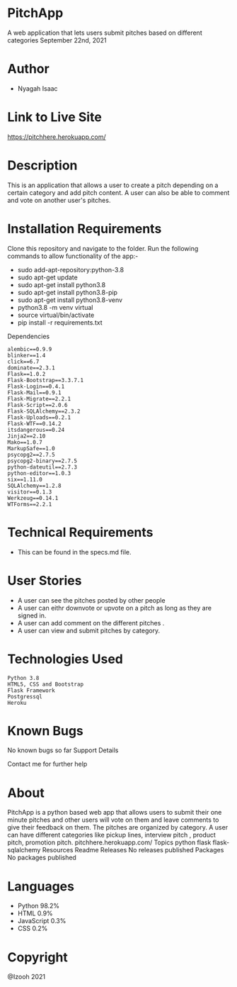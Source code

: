 # PitchApp
A web application that lets users submit pitches based on different categories
September 22nd, 2021
# Author

* Nyagah Isaac
# Link to Live Site

https://pitchhere.herokuapp.com/
# Description

This is an application that allows a user to create a pitch depending on a certain category and add pitch content. A user can also be able to comment and vote on another user's pitches.
# Installation Requirements

Clone this repository and navigate to the folder. Run the following commands to allow functionality of the app:-

  *  sudo add-apt-repository:python-3.8
  *  sudo apt-get update
  *  sudo apt-get install python3.8
  *  sudo apt-get install python3.8-pip
  *  sudo apt-get install python3.8-venv
  * python3.8 -m venv virtual
  *  source virtual/bin/activate
  *  pip install -r requirements.txt

Dependencies

    alembic==0.9.9
    blinker==1.4
    click==6.7
    dominate==2.3.1
    Flask==1.0.2
    Flask-Bootstrap==3.3.7.1
    Flask-Login==0.4.1
    Flask-Mail==0.9.1
    Flask-Migrate==2.2.1
    Flask-Script==2.0.6
    Flask-SQLAlchemy==2.3.2
    Flask-Uploads==0.2.1
    Flask-WTF==0.14.2
    itsdangerous==0.24
    Jinja2==2.10
    Mako==1.0.7
    MarkupSafe==1.0
    psycopg2==2.7.5
    psycopg2-binary==2.7.5
    python-dateutil==2.7.3
    python-editor==1.0.3
    six==1.11.0
    SQLAlchemy==1.2.8
    visitor==0.1.3
    Werkzeug==0.14.1
    WTForms==2.2.1

# Technical Requirements

* This can be found in the specs.md file.
# User Stories

  *  A user can see the pitches posted by other people
  *  A user can eithr downvote or upvote on a pitch as long as they are signed in.
  * A user can add comment on the different pitches .
  *  A user can view and submit pitches by category.

# Technologies Used

    Python 3.8
    HTML5, CSS and Bootstrap
    Flask Framework
    Postgressql
    Heroku

# Known Bugs

No known bugs so far
Support Details

Contact me for further help
# About

PitchApp is a python based web app that allows users to submit their one minute pitches and other users will vote on them and leave comments to give their feedback on them. The pitches are organized by category. A user can have different categories like pickup lines, interview pitch , product pitch, promotion pitch.
pitchhere.herokuapp.com/
Topics
python flask flask-sqlalchemy
Resources
Readme
Releases
No releases published
Packages
No packages published
# Languages

* Python 98.2%
* HTML 0.9%
* JavaScript 0.3%
* CSS 0.2%

# Copyright

@Izooh 2021
